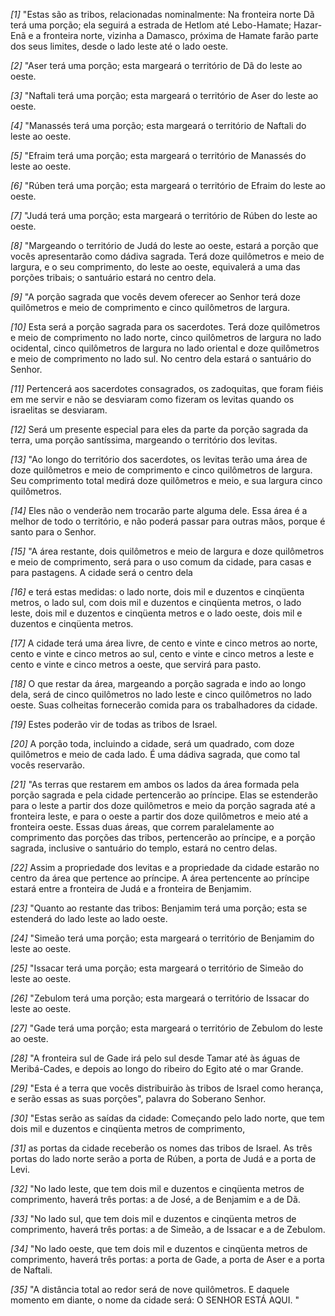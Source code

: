 *[1]* "Estas são as tribos, relacionadas nominalmente: Na fronteira norte Dã terá uma porção; ela seguirá a estrada de Hetlom até Lebo-Hamate; Hazar-Enã e a fronteira norte, vizinha a Damasco, próxima de Hamate farão parte dos seus limites, desde o lado leste até o lado oeste.

*[2]* "Aser terá uma porção; esta margeará o território de Dã do leste ao oeste.

*[3]* "Naftali terá uma porção; esta margeará o território de Aser do leste ao oeste.

*[4]* "Manassés terá uma porção; esta margeará o território de Naftali do leste ao oeste.

*[5]* "Efraim terá uma porção; esta margeará o território de Manassés do leste ao oeste.

*[6]* "Rúben terá uma porção; esta margeará o território de Efraim do leste ao oeste.

*[7]* "Judá terá uma porção; esta margeará o território de Rúben do leste ao oeste.

*[8]* "Margeando o território de Judá do leste ao oeste, estará a porção que vocês apresentarão como dádiva sagrada. Terá doze quilômetros e meio de largura, e o seu comprimento, do leste ao oeste, equivalerá a uma das porções tribais; o santuário estará no centro dela.

*[9]* "A porção sagrada que vocês devem oferecer ao Senhor terá doze quilômetros e meio de comprimento e cinco quilômetros de largura.

*[10]* Esta será a porção sagrada para os sacerdotes. Terá doze quilômetros e meio de comprimento no lado norte, cinco quilômetros de largura no lado ocidental, cinco quilômetros de largura no lado oriental e doze quilômetros e meio de comprimento no lado sul. No centro dela estará o santuário do Senhor.

*[11]* Pertencerá aos sacerdotes consagrados, os zadoquitas, que foram fiéis em me servir e não se desviaram como fizeram os levitas quando os israelitas se desviaram.

*[12]* Será um presente especial para eles da parte da porção sagrada da terra, uma porção santíssima, margeando o território dos levitas.

*[13]* "Ao longo do território dos sacerdotes, os levitas terão uma área de doze quilômetros e meio de comprimento e cinco quilômetros de largura. Seu comprimento total medirá doze quilômetros e meio, e sua largura cinco quilômetros.

*[14]* Eles não o venderão nem trocarão parte alguma dele. Essa área é a melhor de todo o território, e não poderá passar para outras mãos, porque é santo para o Senhor.

*[15]* "A área restante, dois quilômetros e meio de largura e doze quilômetros e meio de comprimento, será para o uso comum da cidade, para casas e para pastagens. A cidade será o centro dela

*[16]* e terá estas medidas: o lado norte, dois mil e duzentos e cinqüenta metros, o lado sul, com dois mil e duzentos e cinqüenta metros, o lado leste, dois mil e duzentos e cinqüenta metros e o lado oeste, dois mil e duzentos e cinqüenta metros.

*[17]* A cidade terá uma área livre, de cento e vinte e cinco metros ao norte, cento e vinte e cinco metros ao sul, cento e vinte e cinco metros a leste e cento e vinte e cinco metros a oeste, que servirá para pasto.

*[18]* O que restar da área, margeando a porção sagrada e indo ao longo dela, será de cinco quilômetros no lado leste e cinco quilômetros no lado oeste. Suas colheitas fornecerão comida para os trabalhadores da cidade.

*[19]* Estes poderão vir de todas as tribos de Israel.

*[20]* A porção toda, incluindo a cidade, será um quadrado, com doze quilômetros e meio de cada lado. É uma dádiva sagrada, que como tal vocês reservarão.

*[21]* "As terras que restarem em ambos os lados da área formada pela porção sagrada e pela cidade pertencerão ao príncipe. Elas se estenderão para o leste a partir dos doze quilômetros e meio da porção sagrada até a fronteira leste, e para o oeste a partir dos doze quilômetros e meio até a fronteira oeste. Essas duas áreas, que correm paralelamente ao comprimento das porções das tribos, pertencerão ao príncipe, e a porção sagrada, inclusive o santuário do templo, estará no centro delas.

*[22]* Assim a propriedade dos levitas e a propriedade da cidade estarão no centro da área que pertence ao príncipe. A área pertencente ao príncipe estará entre a fronteira de Judá e a fronteira de Benjamim.

*[23]* "Quanto ao restante das tribos: Benjamim terá uma porção; esta se estenderá do lado leste ao lado oeste.

*[24]* "Simeão terá uma porção; esta margeará o território de Benjamim do leste ao oeste.

*[25]* "Issacar terá uma porção; esta margeará o território de Simeão do leste ao oeste.

*[26]* "Zebulom terá uma porção; esta margeará o território de Issacar do leste ao oeste.

*[27]* "Gade terá uma porção; esta margeará o território de Zebulom do leste ao oeste.

*[28]* "A fronteira sul de Gade irá pelo sul desde Tamar até às águas de Meribá-Cades, e depois ao longo do ribeiro do Egito até o mar Grande.

*[29]* "Esta é a terra que vocês distribuirão às tribos de Israel como herança, e serão essas as suas porções", palavra do Soberano Senhor.

*[30]* "Estas serão as saídas da cidade: Começando pelo lado norte, que tem dois mil e duzentos e cinqüenta metros de comprimento,

*[31]* as portas da cidade receberão os nomes das tribos de Israel. As três portas do lado norte serão a porta de Rúben, a porta de Judá e a porta de Levi.

*[32]* "No lado leste, que tem dois mil e duzentos e cinqüenta metros de comprimento, haverá três portas: a de José, a de Benjamim e a de Dã.

*[33]* "No lado sul, que tem dois mil e duzentos e cinqüenta metros de comprimento, haverá três portas: a de Simeão, a de Issacar e a de Zebulom.

*[34]* "No lado oeste, que tem dois mil e duzentos e cinqüenta metros de comprimento, haverá três portas: a porta de Gade, a porta de Aser e a porta de Naftali.

*[35]* "A distância total ao redor será de nove quilômetros. E daquele momento em diante, o nome da cidade será: O SENHOR ESTÁ AQUI. "

